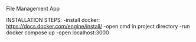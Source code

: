 File Management App

INSTALLATION STEPS:
-install docker: https://docs.docker.com/engine/install/
-open cmd in project directory
-run docker compose up
-open localhost:3000